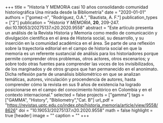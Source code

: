 +++
title = "Historia Y MEMORIA casi 10 años consolidando comunidad historiográfica Una mirada desde la Bibliometría"
date = "2020-01-01"
authors = ["gomez-n", "Rodríguez, O.A.", "Bautista, A. F."]
publication_types = ["2"]
publication = "*Historia Y MEMORIA*, **20**, 209-247. doi:10.19053/20275137.n20.2020.9558"
abstract = "Este artículo presenta un análisis de la Revista Historia y Memoria como medio de comunicación y divulgación científica en el área de Historia social, su desarrollo, y su inserción en la comunidad académica en el área. Se parte de una reflexión sobre la trayectoria editorial en el campo de historia social en que la memoria es un referente sustancial de análisis para los historiadores porque permite comprender otros problemas, otros actores, otros escenarios; y sobre todo otras fuentes para comprender las voces de los invisibilizados, de los marginados y de otros grupos que han permanecido en el anonimato. Dicha reflexión parte de unanálisis bibliométrico en que se analizan temáticas, autores, vinculación y procendencia de autores, hasta comprender cómo la revista en sus 9 años de existencia ha logrado posicionarse en el campo del conocimiento histórico en Colombia y en el contexto internacional."
selected = false
projects = ["gamma"]
tags =["GAMMA", "History", "Bibliometry","Cat. B"]
url_pdf = "https://revistas.uptc.edu.co/index.php/historia_memoria/article/view/9558/8626"
doi = "10.19053/20275137.n20.2020.9558"
math = false
highlight = true
[header]
image = ""
caption = ""
+++
